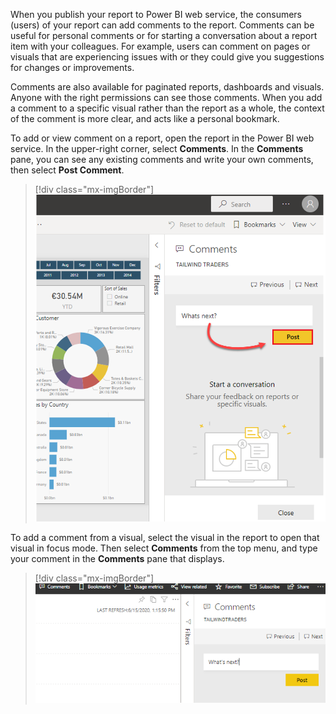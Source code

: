 When you publish your report to Power BI web service, the consumers (users) of your report can add comments to the report. Comments can be useful for personal comments or for starting a conversation about a report item with your colleagues. For example, users can comment on pages or visuals that are experiencing issues with or they could give you suggestions for changes or improvements.

Comments are also available for paginated reports, dashboards and visuals. Anyone with the right permissions can see those comments. When you add a comment to a specific visual rather than the report as a whole, the context of the comment is more clear, and acts like a personal bookmark.

To add or view comment on a report, open the report in the Power BI web service. In the upper-right corner, select **Comments**. In the **Comments** pane, you can see any existing comments and write your own comments, then select **Post Comment**.

> [!div class="mx-imgBorder"]
> [![Add comment to report](../media/10-add-comment-report-ssm.png)](../media/10-add-comment-report-ssm.png#lightbox)

To add a comment from a visual, select the visual in the report to open that visual in focus mode. Then select **Comments** from the top menu, and type your comment in the **Comments** pane that displays.

> [!div class="mx-imgBorder"]
> [![Add comment to visual](../media/10-add-comment-visual-ss.png)](../media/10-add-comment-visual-ss.png#lightbox)